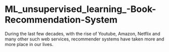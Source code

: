 # ML_unsupervised_learning_-Book-Recommendation-System
During the last few decades, with the rise of Youtube, Amazon, Netflix and many other such web services, recommender systems have taken more and more place in our lives.
